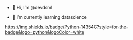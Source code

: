 - 👋 Hi, I’m @devdsml

- 🌱 I’m currently learning datascience


<!---
devdsml/devdsml is a ✨ special ✨ repository because its `README.md` (this file) appears on your GitHub profile.
You can click the Preview link to take a look at your changes.
--->
https://img.shields.io/badge/Python-14354C?style=for-the-badge&logo=python&logoColor=white
